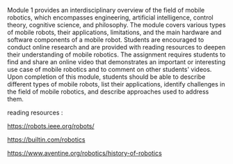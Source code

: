 Module 1 provides an interdisciplinary overview of the field of mobile robotics, which encompasses engineering, artificial intelligence, control theory, cognitive science, and philosophy. The module covers various types of mobile robots, their applications, limitations, and the main hardware and software components of a mobile robot. Students are encouraged to conduct online research and are provided with reading resources to deepen their understanding of mobile robotics. The assignment requires students to find and share an online video that demonstrates an important or interesting use case of mobile robotics and to comment on other students' videos. Upon completion of this module, students should be able to describe different types of mobile robots, list their applications, identify challenges in the field of mobile robotics, and describe approaches used to address them.

reading resources :

https://robots.ieee.org/robots/

https://builtin.com/robotics

https://www.aventine.org/robotics/history-of-robotics
